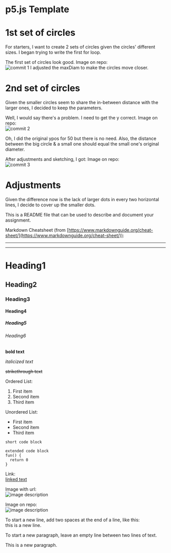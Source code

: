 # p5.js Template

# 1st set of circles
For starters, I want to create 2 sets of circles given the circles' different sizes.
I began trying to write the first for loop. 

The first set of circles look good.
Image on repo:  
![commit 1](./#1.jpg)
I adjusted the maxDiam to make the circles move closer. 

# 2nd set of circles
Given the smaller circles seem to share the in-between distance with the larger ones, I decided to keep the parameters.

Well, I would say there's a problem. I need to get the y correct. 
Image on repo:  
![commit 2](./#2.png)

Oh, I did the original ypos for 50 but there is no need. 
Also, the distance between the big circle & a small one should equal the small one's original diameter. 

After adjustments and sketching, I got:
Image on repo:  
![commit 3](./#3.png)



# Adjustments
Given the difference now is the lack of larger dots in every two horizontal lines, I decide to cover up the smaller dots.












This is a README file that can be used to describe and document your assignment.

Markdown Cheatsheet (from [https://www.markdownguide.org/cheat-sheet/](https://www.markdownguide.org/cheat-sheet/)):

---
---

# Heading1
## Heading2
### Heading3
#### Heading4
##### Heading5
###### Heading6

**bold text**

*italicized text*

~~strikethrough text~~

Ordered List:
1. First item
2. Second item
3. Third item

Unordered List:
- First item
- Second item
- Third item

`short code block`

```
extended code block
fun() {
  return 0
}
```

Link:  
[linked text](https://www.example.com)


Image with url:  
![image description](https://dm-gy-6063-2023f-d.github.io/assets/homework/02/clark-espaco-modulado-00.jpg)


Image on repo:  
![image description](./file-name.jpg)


To start a new line, add two spaces at the end of a line, like this:  
this is a new line.


To start a new paragraph, leave an empty line between two lines of text.

This is a new paragraph.
